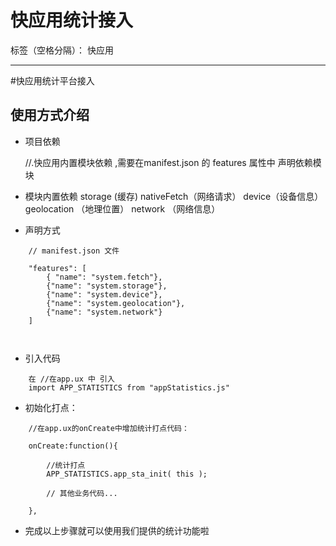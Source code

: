 # 快应用统计接入

标签（空格分隔）： 快应用

---

#快应用统计平台接入


## 使用方式介绍

- 项目依赖

    //.快应用内置模块依赖 ,需要在manifest.json 的 features 属性中 声明依赖模块  
    
    
 - 模块内置依赖
    storage (缓存)
    nativeFetch（网络请求）
    device（设备信息）
    geolocation （地理位置）
    network （网络信息）
 
 - 声明方式 

```
    // manifest.json 文件
    
    "features": [
        { "name": "system.fetch"},
        {"name": "system.storage"},
        {"name": "system.device"},
        {"name": "system.geolocation"},
        {"name": "system.network"}
    ]

    
```
- 引入代码

```
    在 //在app.ux 中 引入
    import APP_STATISTICS from "appStatistics.js"

``` 

- 初始化打点：


```
    //在app.ux的onCreate中增加统计打点代码：

    onCreate:function(){
        
        //统计打点
        APP_STATISTICS.app_sta_init( this );

        // 其他业务代码...

    },    

```
 - 完成以上步骤就可以使用我们提供的统计功能啦 






